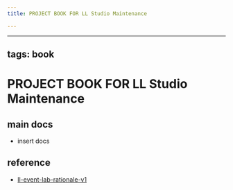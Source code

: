 ```yaml
---
title: PROJECT BOOK FOR LL Studio Maintenance

---
```



---
tags: book
---

PROJECT BOOK FOR LL Studio Maintenance
===

main docs
---

- insert docs

reference
---

- [ll-event-lab-rationale-v1](/AunryFEcRm6SG8qAbHAyIw)

